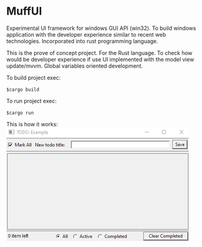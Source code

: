 # MuffUI
Experimental UI framework for windows GUI API (win32). To build windows application with the developer experience similar to recent web technologies. Incorporated into rust programming language.

This is the prove of concept project. For the Rust language. To check how would be developer experience if use UI implemented with the model view update/mvvm. Global variables oriented development.

To build project exec:
```
$cargo build
```

To run project exec:
```
$cargo run
```

This is how it works:
![ToDO example](/media/how-it-works.gif?raw=true "ToDO example on MuffUI")
